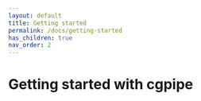 ```yaml
---
layout: default
title: Getting started
permalink: /docs/getting-started
has_children: true
nav_order: 2
---
```


# Getting started with cgpipe